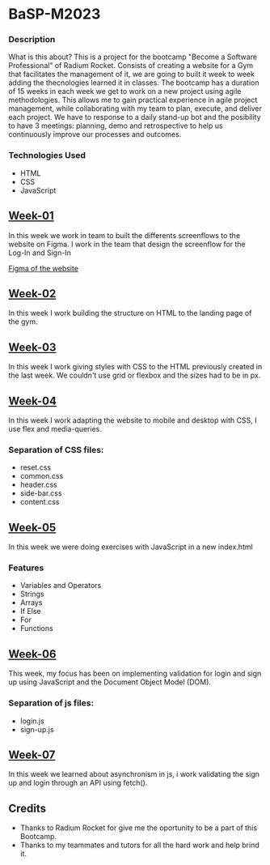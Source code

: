 # BaSP-M2023

### Description

What is this about? This is a project for the bootcamp "Become a Software Professional" of Radium Rocket.
Consists of creating a website for a Gym that facilitates the management of it, we are going to built it week to week adding the thecnologies learned it in classes.
The bootcamp has a duration of 15 weeks in each week we get to work on a new project using agile methodologies. This allows me to gain practical experience in agile project management, while collaborating with my team to plan, execute, and deliver each project. We have to response to a daily stand-up bot and the posibility to have 3 meetings: planning, demo and retrospective to help us continuously improve our processes and outcomes.

### Technologies Used

- HTML
- CSS
- JavaScript

## [Week-01](https://shorturl.at/rZ246)

In this week we work in team to built the differents screenflows to the website on Figma. I work in the team that design the screenflow for the Log-In and Sign-In

[Figma of the website](https://shorturl.at/rZ246)

## [Week-02](https://shorturl.at/yAFGQ)

In this week I work building the structure on HTML to the landing page of the gym.

## [Week-03](https://shorturl.at/JQUZ8)

In this week I work giving styles with CSS to the HTML previously created in the last week. We couldn't use grid or flexbox and the sizes had to be in px.


## [Week-04](https://shorturl.at/szGHX)

In this week I work adapting the website to mobile and desktop with CSS, I use flex and media-queries.

### Separation of CSS files:
- reset.css 
- common.css
- header.css
- side-bar.css
- content.css

## [Week-05](https://shorturl.at/ovD18)

In this week we were doing exercises with JavaScript in a new index.html

### Features
- Variables and Operators
- Strings
- Arrays
- If Else
- For
- Functions

## [Week-06](https://shorturl.at/fFMPS)

This week, my focus has been on implementing validation for login and sign up using JavaScript and the Document Object Model (DOM).

### Separation of js files:
- login.js
- sign-up.js

## [Week-07](https://shorturl.at/fFMPS)

In this week we learned about asynchronism in js, i work validating the sign up and login through an API using fetch().

## Credits

- Thanks to Radium Rocket for give me the oportunity to be a part of this Bootcamp.
- Thanks to my teammates and tutors for all the hard work and help brind it.